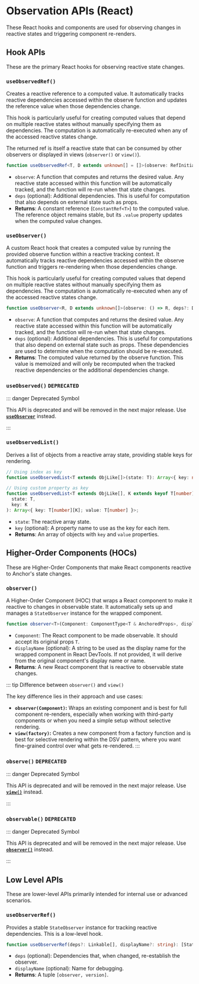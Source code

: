 # Observation APIs (React)

These React hooks and components are used for observing changes in reactive states and triggering component re-renders.

## Hook APIs

These are the primary React hooks for observing reactive state changes.

### `useObservedRef()`

Creates a reactive reference to a computed value. It automatically tracks reactive dependencies accessed within the observe function and updates the reference value when those dependencies change.

This hook is particularly useful for creating computed values that depend on multiple reactive states without manually specifying them as dependencies. The computation is automatically re-executed when any of the accessed reactive states change.

The returned ref is itself a reactive state that can be consumed by other observers or displayed in views (`observer()` or `view()`).

```typescript
function useObservedRef<T, D extends unknown[] = []>(observe: RefInitializer<T>, deps?: D): ConstantRef<T>;
```

- `observe`: A function that computes and returns the desired value. Any reactive state accessed within this function will be automatically tracked, and the function will re-run when that state changes.
- `deps` (optional): Additional dependencies. This is useful for computation that also depends on external state such as props.
- **Returns**: A constant reference (`ConstantRef<T>`) to the computed value. The reference object remains stable, but its `.value` property updates when the computed value changes.

### `useObserver()`

A custom React hook that creates a computed value by running the provided observe function within a reactive tracking context. It automatically tracks reactive dependencies accessed within the observe function and triggers re-rendering when those dependencies change.

This hook is particularly useful for creating computed values that depend on multiple reactive states without manually specifying them as dependencies. The computation is automatically re-executed when any of the accessed reactive states change.

```typescript
function useObserver<R, D extends unknown[]>(observe: () => R, deps?: D): R;
```

- `observe`: A function that computes and returns the desired value. Any reactive state accessed within this function will be automatically tracked, and the function will re-run when that state changes.
- `deps` (optional): Additional dependencies. This is useful for computations that also depend on external state such as props. These dependencies are used to determine when the computation should be re-executed.
- **Returns**: The computed value returned by the observe function. This value is memoized and will only be recomputed when the tracked reactive dependencies or the additional dependencies change.

### `useObserved()` **`DEPRECATED`**

::: danger Deprecated Symbol

This API is deprecated and will be removed in the next major release. Use [**`useObserver`**](#useobserver) instead.

:::

### `useObservedList()`

Derives a list of objects from a reactive array state, providing stable keys for rendering.

```typescript
// Using index as key
function useObservedList<T extends ObjLike[]>(state: T): Array<{ key: number; value: T[number] }>;

// Using custom property as key
function useObservedList<T extends ObjLike[], K extends keyof T[number]>(
  state: T,
  key: K
): Array<{ key: T[number][K]; value: T[number] }>;
```

- `state`: The reactive array state.
- `key` (optional): A property name to use as the key for each item.
- **Returns**: An array of objects with `key` and `value` properties.

## Higher-Order Components (HOCs)

These are Higher-Order Components that make React components reactive to Anchor's state changes.

### `observer()`

A Higher-Order Component (HOC) that wraps a React component to make it reactive to changes in observable state. It automatically sets up and manages a `StateObserver` instance for the wrapped component.

```typescript
function observer<T>(Component: ComponentType<T & AnchoredProps>, displayName?: string): ComponentType<T>;
```

- `Component`: The React component to be made observable. It should accept its original props `T`.
- `displayName` (optional): A string to be used as the display name for the wrapped component in React DevTools. If not provided, it will derive from the original component's display name or name.
- **Returns**: A new React component that is reactive to observable state changes.

::: tip Difference between `observer()` and `view()`

The key difference lies in their approach and use cases:

- **`observer(Component)`:** Wraps an existing component and is best for full component re-renders, especially when working with third-party components or when you need a simple setup without selective rendering.
- **`view(factory)`:** Creates a new component from a factory function and is best for selective rendering within the DSV pattern, where you want fine-grained control over what gets re-rendered.
  :::

### `observe()` **`DEPRECATED`**

::: danger Deprecated Symbol

This API is deprecated and will be removed in the next major release. Use [**`view()`**](./initialization#view) instead.

:::

### `observable()` **`DEPRECATED`**

::: danger Deprecated Symbol

This API is deprecated and will be removed in the next major release. Use [**`observer()`**](#observer) instead.

:::

## Low Level APIs

These are lower-level APIs primarily intended for internal use or advanced scenarios.

### `useObserverRef()`

Provides a stable `StateObserver` instance for tracking reactive dependencies. This is a low-level hook.

```typescript
function useObserverRef(deps?: Linkable[], displayName?: string): [StateObserver, number];
```

- `deps` (optional): Dependencies that, when changed, re-establish the observer.
- `displayName` (optional): Name for debugging.
- **Returns**: A tuple `[observer, version]`.
